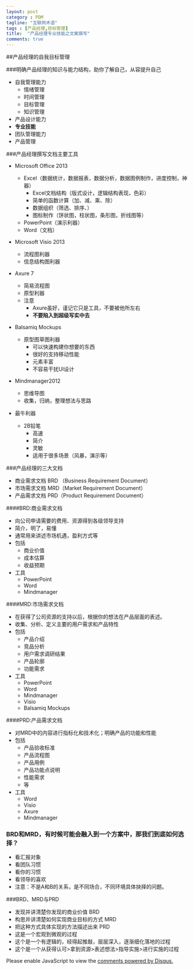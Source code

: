 ```yaml
---
layout: post
category : PDM
tagline: "互联网术语"
tags : [产品经理,目标管理]
title:  "产品经理专业技能之文案撰写"
comments: true
---	 
```



##产品经理的自我目标管理

###明确产品经理的知识与能力结构，助你了解自己，从容提升自己

- 自我管理能力
	- 情绪管理
	- 时间管理
	- 目标管理
	- 知识管理
- 产品设计能力
- **专业技能**
- 团队管理能力
- 产品管理

###产品经理撰写文档主要工具

- Microsoft Office 2013
	- Excel（数据统计，数据报表，数据分析，数据图例制作，进度控制，神器）
		- Excel文档结构（版式设计，逻辑结构表现，色彩）
		- 简单的函数计算（加、减、乘、除）
		- 数据组织（筛选、排序、）
		- 图标制作（饼状图，柱状图，条形图，折线图等）
	- PowerPoint（演示利器）
	- Word（文档）

- Microsoft Visio 2013
	- 流程图利器
	- 信息结构图利器

- Axure 7
	- 简易流程图
	- 原型利器
	- 注意
		- Axure虽好，谨记它只是工具，不要被他所左右
		- **不要陷入到超级写实中去**

- Balsamiq Mockups
	- 原型图草图利器
		- 可以快速构建你想要的东西
		- 很好的支持移动性能
		- 元素丰富
		- 不容易干扰UI设计


- Mindmanager2012
	- 思维导图
	- 收集，归纳，整理想法与思路


- 最牛利器
	- 2B铅笔
		- 高速
		- 简介
		- 灵敏
		- 适用于很多场景（风暴，演示等）

###产品经理的三大文档

- 商业需求文档 BRD （Business Requirement Document）
- 市场需求文档 MRD（Market Requirement Document）
- 产品需求文档 PRD（Product Requirement Document）

####BRD:商业需求文档

- 向公司申请需要的费用、资源得到各级领导支持
- 简介，明了，易懂
- 通常用来讲述市场机遇，盈利方式等
- 包括
	- 商业价值
	- 成本估算
	- 收益预期
- 工具
	- PowerPoint
	- Word
	- Mindmanager

####MRD:市场需求文档

- 在获得了公司资源的支持以后，根据你的想法在产品层面的表述。
- 收集、分析、定义主要的用户需求和产品特性
- 包括
	- 产品介绍
	- 竞品分析
	- 用户需求调研结果
	- 产品轮廓
	- 功能需求
- 工具
	- PowerPoint
	- Word
	- Mindmanager
	- Visio
	- Balsamiq Mockups

####PRD:产品需求文档

- 对MRD中的内容进行指标化和技术化；明确产品的功能和性能
- 包括
	- 产品验收标准
	- 产品流程图
	- 产品用例
	- 产品功能点说明
	- 性能需求
	- 等
- 工具
	- Word
	- Visio
	- Axure
	- Mindmanager

### BRD和MRD，有时候可能会融入到一个方案中，那我们到底如何选择？

- 看汇报对象
- 看团队习惯
- 看你的习惯
- 看领导的喜欢
- 注意：不是A和B的关系，是不同场合，不同环境具体抉择的问题。

###BRD、MRD与PRD

- 发现并讲清楚你发现的商业价值 BRD
- 构思并讲清楚如何实现商业目标的方式 MRD
- 把这种方式具体实现的方法描述出来 PRD
- 这是一个宏观到微观的过程
- 这个是一个有逻辑的，经得起推敲，层层深入，逐渐细化落地的过程
- 这个是一个从获得认可>拿到资源>表述想法>指导实施>进行实施的过程

<div id="disqus_thread"></div>
<script type="text/javascript">
    /* * * CONFIGURATION VARIABLES * * */
    var disqus_shortname = 'liwanweigithubio';
    
    /* * * DON'T EDIT BELOW THIS LINE * * */
    (function() {
        var dsq = document.createElement('script'); dsq.type = 'text/javascript'; dsq.async = true;
        dsq.src = '//' + disqus_shortname + '.disqus.com/embed.js';
        (document.getElementsByTagName('head')[0] || document.getElementsByTagName('body')[0]).appendChild(dsq);
    })();
</script>
<noscript>Please enable JavaScript to view the <a href="https://disqus.com/?ref_noscript" rel="nofollow">comments powered by Disqus.</a></noscript>

